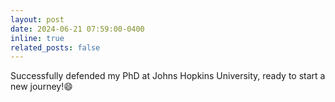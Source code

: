 ```yaml
---
layout: post
date: 2024-06-21 07:59:00-0400
inline: true
related_posts: false
---
```


Successfully defended my PhD at Johns Hopkins University, ready to start a new journey!😄
